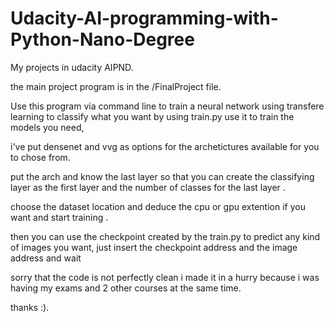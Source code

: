 # Udacity-AI-programming-with-Python-Nano-Degree
My projects in udacity AIPND.

the main project program is in the /FinalProject file.

Use this program via command line to train a neural network using transfere learning to classify what you want
by using train.py use it to train the models you need,

i've put densenet and vvg as options for the archetictures available for you to chose from.

put the arch and know the last layer so that you can create the classifying layer as the first layer and the number 
of classes for the last layer .

choose the dataset location and deduce the cpu or gpu extention if you want and start training .

then you can use the checkpoint created by the train.py to predict any kind of images you want, just insert
the checkpoint address and the image address and wait

sorry that the code is not perfectly clean i made it in a hurry because i was having my exams and 2 other courses at 
the same time.

thanks :).

